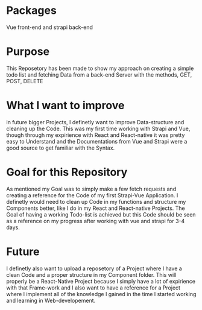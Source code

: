 # Packages

Vue front-end and strapi back-end


# Purpose

This Reposetory has been made to show my approach on creating a simple todo list and fetching Data from a back-end Server with the methods, GET, POST, DELETE

# What I want to improve

in future bigger Projects, I definetly want to improve Data-structure and cleaning up the Code. 
This was my first time working with Strapi and Vue, though through my expirience with React and React-native it was pretty easy to Understand and the Documentations from Vue and Strapi were a good source to get familiar with the Syntax. 

# Goal for this Repository

As mentioned my Goal was to simply make a few fetch requests and creating a reference for the Code of my first Strapi-Vue Application. I definetly would need to clean up Code in my functions and structure my Components better, like I do in my React and React-native Projects. The Goal of having a working Todo-list is achieved but this Code should be seen as a reference on my progress after working with vue and strapi for 3-4 days. 

# Future

I definetly also want to upload a reposetory of a Project where I have a clean Code and a proper structure in my Component folder. This will properly be a React-Native Project because I simply have a lot of expirience with that Frame-work and I also want to have a reference for a Project where I implement all of the knowledge I gained in the time I started working and learning in Web-developement.
